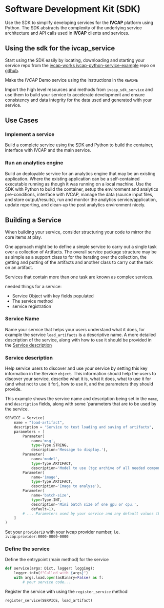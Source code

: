 # Software Development Kit (SDK)

Use the SDK to simplify developing services for the __IVCAP__ platform using Python.
The SDK abstracts the complexity of the underlying service architecture and API calls used in __IVCAP__ clients and services.

## Using the sdk for the ivcap_service

Start using the SDK easily by locating, downloading and starting your service repo from the [ivcap-works ivcap-python-service-example](https://github.com/ivcap-works/ivcap-python-service-example) repo on [github](https://github.com/).

Make the _IVCAP_ Demo service using the instructions in the `README`

Import the high level resources and methods from `ivcap_sdk_service` and use them to build your service to accelerate development and ensure consistency and data integrity for the data used and generated with your service.

## Use Cases

### Implement a service

Build a complete service using the SDK and Python to build the container, interface with IVCAP and the main service.

### Run an analytics engine

Build an deployable service for an analytics engine that may be an existing application.
Where the existing application can be a self-contained executable running as though it was running on a local machine.
Use the SDK with Python to build the container, setup the environment and analytics pre-conditions, interface with IVCAP, manage the data (source input files, and store output/results), run and monitor the analytics service/application, update reporting, and clean-up the post analytics environment nicely.

## Building a Service

When building your service, consider structuring your code to mirror the core items at play.

One approach might be to define a simple service to carry out a single task over a collection of Artifacts.
The overall service package structure may be as simple as a support class to for the iterating over the collection, the getting and putting of the artifacts and another class to carry out the task on an artifact.

Services that contain more than one task are known as complex services.

needed things for a service:
* Service Object with key fields populated
* The service method
* service registration

### Service Name

Name your service that helps your users understand what it does, for example the service `load_artifacts` is a descriptive name.  A more detailed description of the service, along with how to use it should be provided in the [Service description](#service-description)

### Service description

Help service users to discover and use your service by setting this key information in the Service `object`.
This information should help the users to discover your service, describe what it is, what it does, what to use it for (and what not to use it for), how to use it, and the parameters they should provide.

This example shows the service name and description being set in the `name`, and `description` fields, along with some `parameters   that are to be used by the service.
```python
SERVICE = Service(
    name = "load-artifact",
    description = "Service to test loading and saving of artifacts",
    parameters = [
        Parameter(
            name='msg',
            type=Type.STRING,
            description='Message to display.'),
        Parameter(
            name='model',
            type=Type.ARTIFACT,
            description='Model to use (tgz archive of all needed components)'),
        Parameter(
            name='image',
            type=Type.ARTIFACT,
            description='Image to analyse'),
        Parameter(
            name='batch-size',
            type=Type.INT,
            description='Mini batch size of one gpu or cpu.',
            default=1),
        # ... Parameters used by your service and any default values they may have.
    ]
)
```
Set your `providerID` with your ivcap provider number, i.e. `ivcap:provider:0000-0000-0000`

### Define the service

Define the entrypoint (main method) for the service

```python
def service(args: Dict, logger: logging):
    logger.info(f"Called with {args}")
    with args.load.open(asBinary=False) as f:
        # your service code...
```

Register the service with using the `register_service` method

```python
register_service(SERVICE, load_artifact)
```
